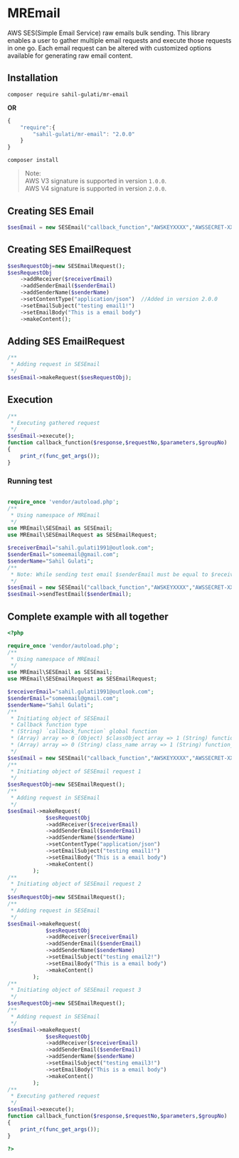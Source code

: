# MREmail
AWS SES(Simple Email Service) raw emails bulk sending. This library enables a user to gather multiple email requests and execute those requests in one go. Each email request can be altered with customized options available for generating raw email content.

## Installation
`composer require sahil-gulati/mr-email`

**OR**

```javascript
{
    "require":{
        "sahil-gulati/mr-email": "2.0.0"
    }
}
```
`composer install`

> Note:<br> 
> AWS V3 signature is supported in version `1.0.0`.<br>
> AWS V4 signature is supported in version `2.0.0`.

## Creating SES Email
```php
$sesEmail = new SESEmail("callback_function","AWSKEYXXXX","AWSSECRET-XXXXXX","us-east-1");
```

## Creating SES EmailRequest
```php
$sesRequestObj=new SESEmailRequest();
$sesRequestObj
    ->addReceiver($receiverEmail) 
    ->addSenderEmail($senderEmail)
    ->addSenderName($senderName)
    ->setContentType("application/json")  //Added in version 2.0.0
    ->setEmailSubject("testing email1!")
    ->setEmailBody("This is a email body")
    ->makeContent();
```

## Adding SES EmailRequest
```php
/**
 * Adding request in SESEmail
 */
$sesEmail->makeRequest($sesRequestObj);
```

## Execution
```php
/**
 * Executing gathered request
 */
$sesEmail->execute();
function callback_function($response,$requestNo,$parameters,$groupNo)
{
    print_r(func_get_args());
}
```
### Running test
```php

require_once 'vendor/autoload.php';
/**
 * Using namespace of MREmail
 */
use MREmail\SESEmail as SESEmail;
use MREmail\SESEmailRequest as SESEmailRequest;

$receiverEmail="sahil.gulati1991@outlook.com";
$senderEmail="someemail@gmail.com";
$senderName="Sahil Gulati";
/**
 * Note: While sending test email $senderEmail must be equal to $receiverEmail.
 */
$sesEmail = new SESEmail("callback_function","AWSKEYXXXX","AWSSECRET-XXXXXX","us-east-1");
$sesEmail->sendTestEmail($senderEmail);
```

## Complete example with all together
```php
<?php

require_once 'vendor/autoload.php';
/**
 * Using namespace of MREmail
 */
use MREmail\SESEmail as SESEmail;
use MREmail\SESEmailRequest as SESEmailRequest;

$receiverEmail="sahil.gulati1991@outlook.com";
$senderEmail="someemail@gmail.com";
$senderName="Sahil Gulati";
/**
 * Initiating object of SESEmail
 * Callback function type
 * (String) `callback_function` global function
 * (Array) array => 0 (Object) $classObject array => 1 (String) function_name(public) 
 * (Array) array => 0 (String) class_name array => 1 (String) function_name(public static) 
 */
$sesEmail = new SESEmail("callback_function","AWSKEYXXXX","AWSSECRET-XXXXXX","email.us-east-1.amazonaws.com");
/**
 * Initiating object of SESEmail request 1
 */
$sesRequestObj=new SESEmailRequest();
/**
 * Adding request in SESEmail
 */
$sesEmail->makeRequest(
            $sesRequestObj
            ->addReceiver($receiverEmail)
            ->addSenderEmail($senderEmail)
            ->addSenderName($senderName)
            ->setContentType("application/json")
            ->setEmailSubject("testing email1!")
            ->setEmailBody("This is a email body")
            ->makeContent()
        );
/**
 * Initiating object of SESEmail request 2
 */
$sesRequestObj=new SESEmailRequest();
/**
 * Adding request in SESEmail
 */
$sesEmail->makeRequest(
            $sesRequestObj
            ->addReceiver($receiverEmail)
            ->addSenderEmail($senderEmail)
            ->addSenderName($senderName)
            ->setEmailSubject("testing email2!")
            ->setEmailBody("This is a email body")
            ->makeContent()
        );
/**
 * Initiating object of SESEmail request 3
 */
$sesRequestObj=new SESEmailRequest();
/**
 * Adding request in SESEmail
 */
$sesEmail->makeRequest(
            $sesRequestObj
            ->addReceiver($receiverEmail)
            ->addSenderEmail($senderEmail)
            ->addSenderName($senderName)
            ->setEmailSubject("testing email3!")
            ->setEmailBody("This is a email body")
            ->makeContent()
        );
/**
 * Executing gathered request
 */
$sesEmail->execute();
function callback_function($response,$requestNo,$parameters,$groupNo)
{
    print_r(func_get_args());
}

?>
```
